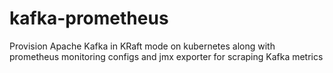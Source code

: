 # kafka-prometheus
Provision Apache Kafka in KRaft mode on kubernetes along with prometheus monitoring configs and jmx exporter for scraping Kafka metrics 
